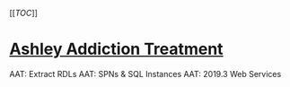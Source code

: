 [[_TOC_]]

# [Ashley Addiction Treatment](/Knowledge-Base/Analytics-and-Reporting)

AAT: Extract RDLs
AAT: SPNs & SQL Instances
AAT: 2019.3 Web Services



